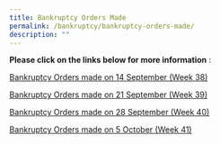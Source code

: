 ```yaml
---
title: Bankruptcy Orders Made
permalink: /bankruptcy/bankruptcy-orders-made/
description: ""
---
```

**Please click on the links below for more information**&nbsp;:<br>


[Bankruptcy Orders made on 14 September (Week 38)](/files/(230923)bankruptcyordersmadeweek38.pdf)<br>

[Bankruptcy Orders made on 21 September (Week 39)](/files/(280923)bankruptcyordersmadeon21september(week39).pdf)<br>

[Bankruptcy Orders made on 28 September (Week 40)](/files/(6oct2023)bankruptcyordersmadeon28september(week40).pdf)<br>

[Bankruptcy Orders made on 5 October (Week 41)](/files/(121023)bankruptcyordersmadeon5october(week41).pdf)<br>